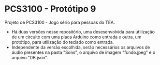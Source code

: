 # PCS3100 - Protótipo 9
Projeto de PCS3100 - Jogo sério para pessoas do TEA.
- Há duas versões nesse repositório, uma desesenvolvida para utilização de um circuito com uma placa Arduino como entrada e outra, um protótipo, para utilização do teclado como entrada.
- Independente da versão escolhida, serão necessários os arquivos de áudio presentes na pasta "Sons", o arquivo de imagem "fundo.jpeg" e o arquivo "DB.json".
